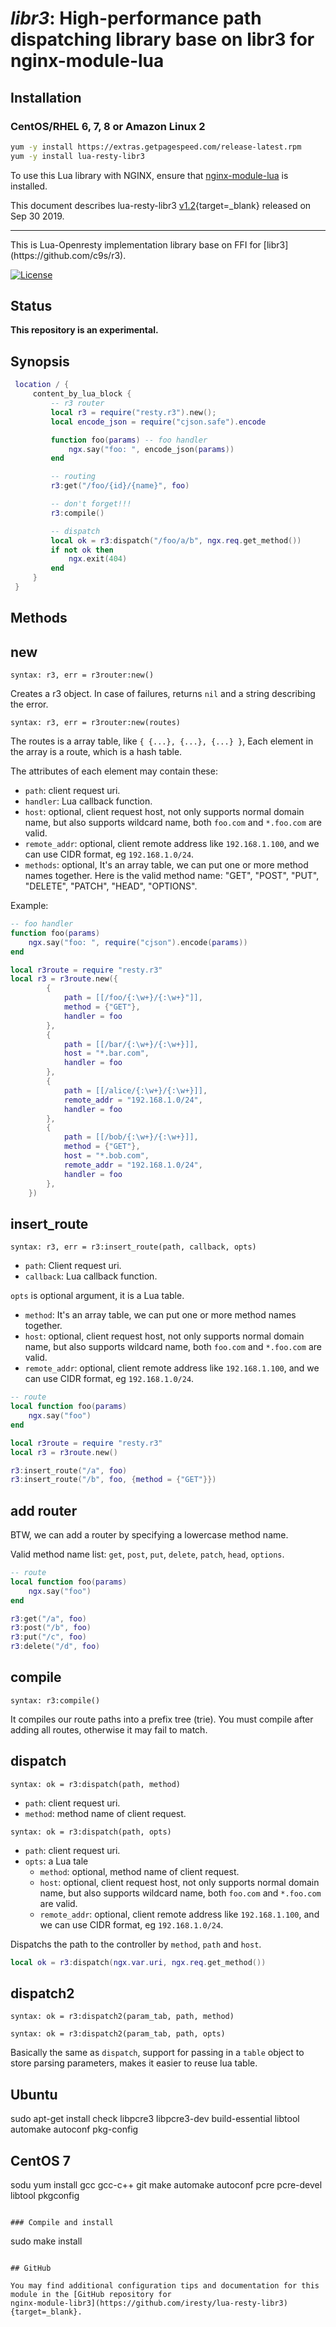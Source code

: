# *libr3*: High-performance path dispatching library base on libr3 for nginx-module-lua


## Installation

### CentOS/RHEL 6, 7, 8 or Amazon Linux 2

```bash
yum -y install https://extras.getpagespeed.com/release-latest.rpm
yum -y install lua-resty-libr3
```


To use this Lua library with NGINX, ensure that [nginx-module-lua](../modules/lua.md) is installed.

This document describes lua-resty-libr3 [v1.2](https://github.com/iresty/lua-resty-libr3/releases/tag/v1.2){target=_blank} 
released on Sep 30 2019.
    
<hr />
This is Lua-Openresty implementation library base on FFI for [libr3](https://github.com/c9s/r3).

[![License](https://img.shields.io/badge/License-Apache%202.0-blue.svg)](https://github.com/iresty/lua-resty-libr3/blob/master/LICENSE)

## Status

**This repository is an experimental.**

## Synopsis

```lua
 location / {
     content_by_lua_block {
         -- r3 router
         local r3 = require("resty.r3").new();
         local encode_json = require("cjson.safe").encode

         function foo(params) -- foo handler
             ngx.say("foo: ", encode_json(params))
         end

         -- routing
         r3:get("/foo/{id}/{name}", foo)

         -- don't forget!!!
         r3:compile()

         -- dispatch
         local ok = r3:dispatch("/foo/a/b", ngx.req.get_method())
         if not ok then
             ngx.exit(404)
         end
     }
 }
```

## Methods

new
---

`syntax: r3, err = r3router:new()`

Creates a r3 object. In case of failures, returns `nil` and a string describing the error.

`syntax: r3, err = r3router:new(routes)`

The routes is a array table, like `{ {...}, {...}, {...} }`, Each element in the array is a route, which is a hash table.

The attributes of each element may contain these:
* `path`: client request uri.
* `handler`: Lua callback function.
* `host`: optional, client request host, not only supports normal domain name, but also supports wildcard name, both `foo.com` and `*.foo.com` are valid.
* `remote_addr`: optional, client remote address like `192.168.1.100`, and we can use CIDR format, eg `192.168.1.0/24`.
* `methods`: optional, It's an array table, we can put one or more method names together. Here is the valid method name: "GET", "POST", "PUT", "DELETE", "PATCH", "HEAD", "OPTIONS".


Example:

```lua
-- foo handler
function foo(params)
    ngx.say("foo: ", require("cjson").encode(params))
end

local r3route = require "resty.r3"
local r3 = r3route.new({
        {
            path = [[/foo/{:\w+}/{:\w+}"]],
            method = {"GET"},
            handler = foo
        },
        {
            path = [[/bar/{:\w+}/{:\w+}]],
            host = "*.bar.com",
            handler = foo
        },
        {
            path = [[/alice/{:\w+}/{:\w+}]],
            remote_addr = "192.168.1.0/24",
            handler = foo
        },
        {
            path = [[/bob/{:\w+}/{:\w+}]],
            method = {"GET"},
            host = "*.bob.com",
            remote_addr = "192.168.1.0/24",
            handler = foo
        },
    })
```

## insert_route

`syntax: r3, err = r3:insert_route(path, callback, opts)`

* `path`: Client request uri.
* `callback`: Lua callback function.

`opts` is optional argument, it is a Lua table.
* `method`: It's an array table, we can put one or more method names together.
* `host`: optional, client request host, not only supports normal domain name, but also supports wildcard name, both `foo.com` and `*.foo.com` are valid.
* `remote_addr`: optional, client remote address like `192.168.1.100`, and we can use CIDR format, eg `192.168.1.0/24`.


```lua
-- route
local function foo(params)
    ngx.say("foo")
end

local r3route = require "resty.r3"
local r3 = r3route.new()

r3:insert_route("/a", foo)
r3:insert_route("/b", foo, {method = {"GET"}})
```

## add router

BTW, we can add a router by specifying a lowercase method name.

Valid method name list: `get`, `post`, `put`, `delete`, `patch`, `head`, `options`.

```lua
-- route
local function foo(params)
    ngx.say("foo")
end

r3:get("/a", foo)
r3:post("/b", foo)
r3:put("/c", foo)
r3:delete("/d", foo)
```

## compile

`syntax: r3:compile()`

It compiles our route paths into a prefix tree (trie). You must compile after adding all routes, otherwise it may fail to match.


## dispatch

`syntax: ok = r3:dispatch(path, method)`

* `path`: client request uri.
* `method`: method name of client request.

`syntax: ok = r3:dispatch(path, opts)`

* `path`: client request uri.
* `opts`: a Lua tale
    * `method`: optional, method name of client request.
    * `host`: optional, client request host, not only supports normal domain name, but also supports wildcard name, both `foo.com` and `*.foo.com` are valid.
    * `remote_addr`: optional, client remote address like `192.168.1.100`, and we can use CIDR format, eg `192.168.1.0/24`.

Dispatchs the path to the controller by `method`, `path` and `host`.

```lua
local ok = r3:dispatch(ngx.var.uri, ngx.req.get_method())
```

## dispatch2

`syntax: ok = r3:dispatch2(param_tab, path, method)`

`syntax: ok = r3:dispatch2(param_tab, path, opts)`

Basically the same as `dispatch`, support for passing in a `table` object to
store parsing parameters, makes it easier to reuse lua table.

## Ubuntu
sudo apt-get install check libpcre3 libpcre3-dev build-essential libtool \
    automake autoconf pkg-config
## CentOS 7
sodu yum install gcc gcc-c++ git make automake autoconf pcre pcre-devel \
    libtool pkgconfig     
```

### Compile and install

```
sudo make install
```

## GitHub

You may find additional configuration tips and documentation for this module in the [GitHub repository for 
nginx-module-libr3](https://github.com/iresty/lua-resty-libr3){target=_blank}.